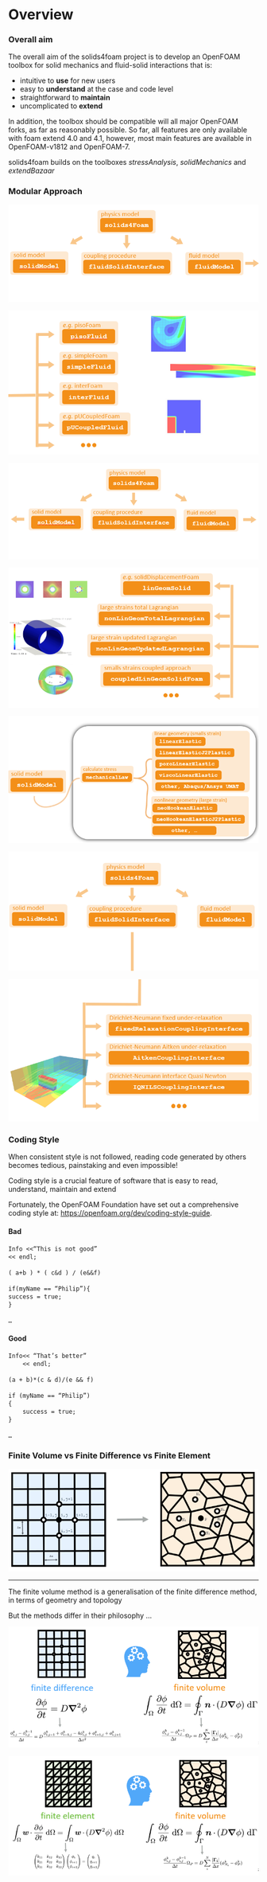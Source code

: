 # **Overview**

### Overall aim

The overall aim of the solids4foam project is to develop an OpenFOAM toolbox for solid mechanics and fluid-solid interactions that is:
- intuitive to **use** for new users
- easy to **understand** at the case and code level
- straightforward to **maintain**
- uncomplicated to **extend**

In addition, the toolbox should be compatible will all major OpenFOAM forks, as far as reasonably possible. So far, all features are only available with foam extend 4.0 and 4.1, however, most main features are available in OpenFOAM-v1812 and OpenFOAM-7.

solids4foam builds on the toolboxes *stressAnalysis*, *solidMechanics* and *extendBazaar*

### Modular Approach

![](tutorials/images/Modular_app_1.PNG)

![](tutorials/images/mod_app_2.PNG)

![](tutorials/images/mod_a_3.PNG)

![](tutorials/images/mod_a_4.PNG)

![](tutorials/images/mod_a_5.PNG)

![](tutorials/images/mod_a_6.PNG)

![](tutorials/images/mod_a_7new.PNG)


### Coding Style

When consistent style is not followed, reading code generated by others becomes tedious, painstaking and even impossible!

Coding style is a crucial feature of software that is easy to read, understand, maintain and extend

Fortunately, the OpenFOAM Foundation have set out a comprehensive coding style at: https://openfoam.org/dev/coding-style-guide.

#### Bad
```
Info <<“This is not good”
<< endl;

( a+b ) * ( c&d ) / (e&&f)

if(myName == “Philip”){
success = true;
}

…
```
#### Good
```
Info<< “That’s better”
    << endl;

(a + b)*(c & d)/(e && f)

if (myName == “Philip”)
{
    success = true;
}

…
```

### Finite Volume vs Finite Difference vs Finite Element
<!-- <img src="tutorials/images/finite_1.PNG" width = 500 > -->
![](tutorials/images/finite_1.PNG)

---

The finite volume method is a generalisation of the finite difference method, in terms of geometry and topology

But the methods differ in their philosophy …

![](tutorials/images/finite_2.PNG)

![](tutorials/images/finite_3.PNG)
